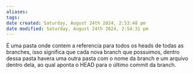 ```yaml
---
aliases: 
tags: 
date created: Saturday, August 24th 2024, 2:53:48 pm
date modified: Saturday, August 24th 2024, 2:54:31 pm
---
```

É uma pasta onde contem a referencia para todos os heads de todas as branches, isso significa que cada nova branch que possuimos, dentro dessa pasta havera uma outra pasta com o nome da branch e um arquivo dentro dela, ao qual aponta o HEAD para o último commit da branch.